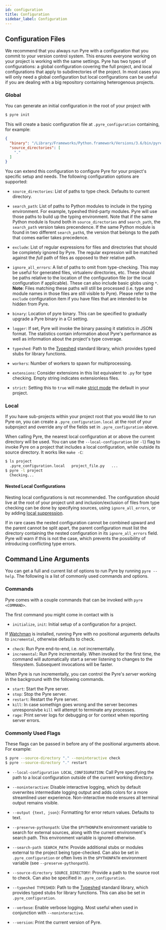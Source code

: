 ```yaml
---
id: configuration
title: Configuration
sidebar_label: Configuration
---
```


## Configuration Files
We recommend that you always run Pyre with a configuration that you commit to your version control system. This ensures everyone working on your project is working with the same settings. Pyre has two types of configurations: a global configuration covering the full project, and local configurations that apply to subdirectories of the project. In most cases you will only need a global configuration but local configurations can be useful if you are dealing with a big repository containing heterogenous projects.

### Global
You can generate an initial configuration in the root of your project with
```bash
$ pyre init
```

This will create a basic configuration file at `.pyre_configuration` containing,
for example:
```json
{
  "binary": "/Library/Frameworks/Python.framework/Versions/3.6/bin/pyre.bin",
  "source_directories": [
    "."
  ]
}
```

You can extend this configuration to configure Pyre for your project's specific
setup and needs. The following configuration options are supported:

- `source_directories`: List of paths to type check. Defaults to current directory.

- `search_path`: List of paths to Python modules to include in the typing
environment. For example, typeshed third-party modules. Pyre will use those
paths to build up the typing environment. Note that if the same Python module is
found both in `source_directories` and `search_path`, the `search_path` version
takes precendence. If the same Python module is found in two different
`search_path`s, the version that belongs to the path that comes earlier takes
precedence.

- `exclude`: List of regular expressions for files and directories that should be
completely ignored by Pyre. The regular expression will be matched against the
*full* path of files as opposed to their relative path.

- `ignore_all_errors`: A list of paths to omit from type-checking. This may be
useful for generated files, virtualenv directories, etc.  These should be paths
relative to the location of the configuration file (or the local configuration
if applicable).  These can also include basic globs using `*`.
**Note**: Files
matching these paths will still be processed (i.e. type and module names in those files are still visible to Pyre). Please refer to the `exclude`
configuration item if you have files that are intended to be hidden from Pyre.

- `binary`: Location of pyre binary. This can be specified to gradually upgrade a Pyre
binary in a CI setting.

- `logger`: If set, Pyre will invoke the binary passing it statistics in JSON format.
The statistics contain information about Pyre's performance as well as information about
the project's type coverage.

- `typeshed`: Path to the [Typeshed](https://github.com/python/typeshed) standard library, which
provides typed stubs for library functions.

- `workers`: Number of workers to spawn for multiprocessing.

- `extensions`: Consider extensions in this list equivalent to `.py` for type checking.
Empty string indicates extensionless files.

- `strict`: Setting this to `true` will make [strict mode](types-in-python#strict-mode) the default in your project.


### Local
If you have sub-projects within your project root that you would like to run Pyre on, you
can create a `.pyre_configuration.local` at the root of your subproject and override any
of the fields set in `.pyre_configuration` above.

When calling Pyre, the nearest local configuration at or above the current directory will be used.
You can use the `--local-configuration` (or `-l`) flag to invoke Pyre on a project that includes a
local configuration, while outside its source directory. It works like `make -C`:
```bash
$ ls project
  .pyre_configuration.local   project_file.py   ...
$ pyre -l project
  Checking...
```

#### Nested Local Configurations
Nesting local configurations is not recommended. The configuration should live at the root of your
project unit and inclusion/exclusion of files from type checking can be done by specifying sources, using
`ignore_all_errors`, or by adding [local suppression](errors#suppressing-individual-errors).

If in rare cases the nested configuration cannot be combined upward and the parent cannot be split apart, the
parent configuration must list the directory containing the nested configuration in its `ignore_all_errors` field.
Pyre will warn if this is not the case, which prevents the possibility of introducing conflicting type errors.


## Command Line Arguments
You can get a full and current list of options to run Pyre by running `pyre --help`. The following is a list of commonly used commands and options.

### Commands
Pyre comes with a couple commands that can be invoked with `pyre <COMMAND>`.

The first command you might come in contact with is
- `initialize`, `init`: Initial setup of a configuration for a project.

If [Watchman](https://facebook.github.io/watchman/docs/install/) is
installed, running Pyre with no positional arguments defaults to `incremental`,
otherwise defaults to check.
- `check`: Run Pyre end-to-end, i.e. *not* incrementally.
- `incremental`: Run Pyre incrementally. When invoked for the first time, the command will automatically start a server listening to changes to the filesystem. Subsequent invocations will be faster.

When Pyre is run incrementally, you can control the Pyre's *server* working in the background with the following commands.
- `start`: Start the Pyre server.
- `stop`: Stop the Pyre server.
- `restart`: Restart the Pyre server.
- `kill`: In case somethign goes wrong and the server becomes unresponsivbe `kill` will attempt to terminate any processes.
- `rage`: Print server logs for debugging or for context when reporting server errors.

### Commonly Used Flags
These flags can be passed in before any of the positional arguments above. For example:
```bash
$ pyre --source-directory "." --noninteractive check
$ pyre --source-directory "." restart
```

- `--local-configuration LOCAL_CONFIGURATION`: Call Pyre specifying the path to a local
configuration outside of the current working directory.

- `--noninteractive`: Disable interactive logging, which by default overwrites intermediate
logging output and adds colors for a more streamlined user experience.
Non-interactive mode ensures all terminal output remains visible.

- `--output {text, json}`: Formatting for error return values. Defaults to text.

- `--preserve-pythonpath`: Use the `$PYTHONPATH` environment variable to search for external
sources, along with the current environment's search path. This environment variable is
ignored otherwise.

- `--search-path SEARCH_PATH`: Provide additional stubs or modules external to the project
being type-checked. Can also be set in `.pyre_configuration` or often lives in the
`$PYTHONPATH` environment variable (see `--preserve-pythonpath`).

- `--source-directory SOURCE_DIRECTORY`: Provide a path to the source root to check. Can also
be specified in `.pyre_configuration`.

- `--typeshed TYPESHED`: Path to the [Typeshed](https://github.com/python/typeshed) standard library,
which provides typed stubs for library functions. This can also be set in `.pyre_configuration`.

- `--verbose`: Enable verbose logging. Most useful when used in conjunction with `--noninteractive`.

- `--version`: Print the current version of Pyre.
